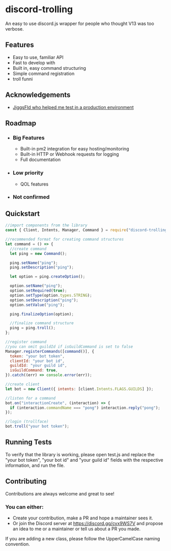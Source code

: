 # discord-trolling

An easy to use discord.js wrapper for people who thought V13 was too verbose.

## Features

- Easy to use, familiar API
- Fast to develop with
- Built in, easy command structuring
- Simple command registration
- troll funni

## Acknowledgements

- [JiggsFld who helped me test in a production environment](https://github.com/JiggsFld)

## Roadmap

- ### Big Features
  - Built-in pm2 integration for easy hosting/monitoring
  - Built-in HTTP or Webhook requests for logging
  - Full documentation
- ### Low priority
  - QOL features
- ### Not confirmed

## Quickstart

```javascript
//import components from the library
const { Client, Intents, Manager, Command } = require("discord-trolling");

//recommended format for creating command structures
let command = () => {
  //create command
  let ping = new Command();

  ping.setName("ping");
  ping.setDescription("ping");

  let option = ping.createOption();

  option.setName("ping");
  option.setRequired(true);
  option.setType(option.types.STRING);
  option.setDescription("ping");
  option.setValue("ping");

  ping.finalizeOption(option);

  //finalize command structure
  ping = ping.troll();
};

//register command
//you can omit guildId if isGuildCommand is set to false
Manager.registerCommands([command()], {
  token: "your bot token",
  clientId: "your bot id",
  guildId: "your guild id",
  isGuildCommand: true,
}).catch((err) => console.error(err));

//create client
let bot = new Client({ intents: [client.Intents.FLAGS.GUILDS] });

//listen for a command
bot.on("interactionCreate", (interaction) => {
  if (interaction.commandName === "pong") interaction.reply("pong");
});

//login (trollface)
bot.troll("your bot token");
```

## Running Tests

To verify that the library is working, please open test.js and replace the "your bot token", "your bot id" and "your guild id" fields with the respective information, and run the file.

## Contributing

Contributions are always welcome and great to see!

### You can either:

- Create your contribution, make a PR and hope a maintainer sees it.
- Or join the Discord server at https://discord.gg/cvx9WS7V and propose an idea to me or a maintainer or tell us about a PR you made.

If you are adding a new class, please follow the UpperCamelCase naming convention.
